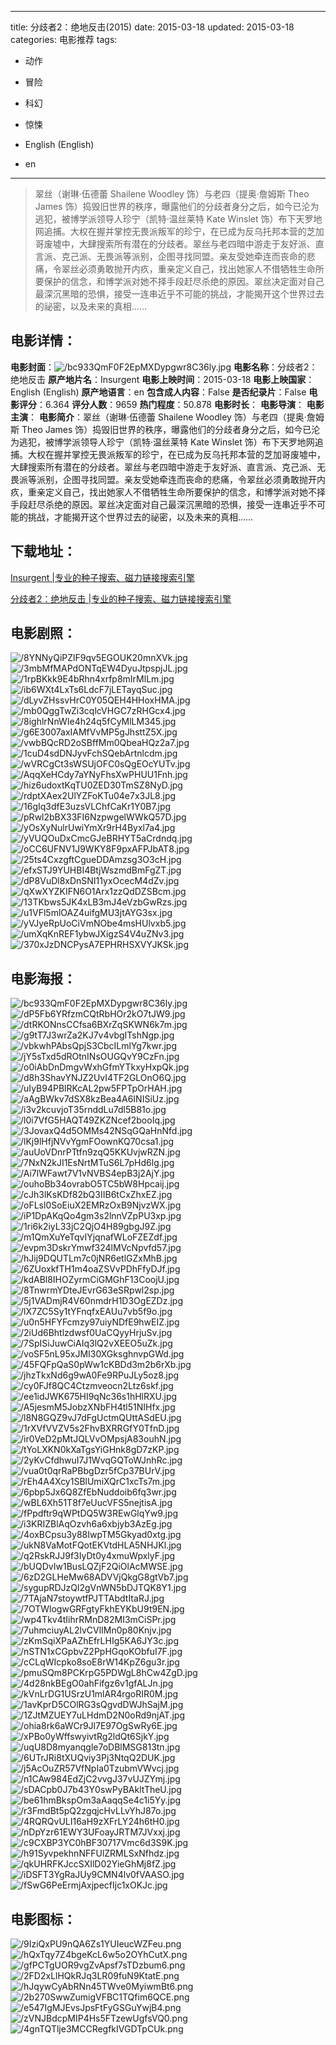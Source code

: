 
---
title: 分歧者2：绝地反击(2015)
date: 2015-03-18
updated: 2015-03-18
categories: 电影推荐
tags:
- 动作
- 冒险
- 科幻
- 惊悚

- English (English)
- en
---


> 翠丝（谢琳·伍德蕾 Shailene Woodley 饰）与老四（提奥·詹姆斯 Theo James 饰）捣毁旧世界的秩序，曝露他们的分歧者身分之后，如今已沦为逃犯，被博学派领导人珍宁（凯特·温丝莱特 Kate Winslet 饰）布下天罗地网追捕。大权在握并掌控无畏派叛军的珍宁，在已成为反乌托邦本营的芝加哥废墟中，大肆搜索所有潜在的分歧者。翠丝与老四暗中游走于友好派、直言派、克己派、无畏派等派别，企图寻找同盟。亲友受她牵连而丧命的悲痛，令翠丝必须勇敢抛开内疚，重亲定义自己，找出她家人不借牺牲生命所要保护的信念，和博学派对她不择手段赶尽杀绝的原因。翠丝决定面对自己最深沉黑暗的恐惧，接受一连串近乎不可能的挑战，才能揭开这个世界过去的祕密，以及未来的真相……

## **电影详情**：

**电影封面**：<img src="https://image.tmdb.org/t/p/w200/bc933QmF0F2EpMXDypgwr8C36ly.jpg" alt="/bc933QmF0F2EpMXDypgwr8C36ly.jpg" title="/bc933QmF0F2EpMXDypgwr8C36ly.jpg">
**电影名称**：分歧者2：绝地反击
**原产地片名**：Insurgent
**电影上映时间**：2015-03-18
**电影上映国家**：English (English)
**原产地语言**：en
**包含成人内容**：False
**是否纪录片**：False
**电影评分**：6.364
**评分人数**：9659
**热门程度**：50.878
**电影时长**：
**电影导演**：
**电影主演**：
**电影简介**：翠丝（谢琳·伍德蕾 Shailene Woodley 饰）与老四（提奥·詹姆斯 Theo James 饰）捣毁旧世界的秩序，曝露他们的分歧者身分之后，如今已沦为逃犯，被博学派领导人珍宁（凯特·温丝莱特 Kate Winslet 饰）布下天罗地网追捕。大权在握并掌控无畏派叛军的珍宁，在已成为反乌托邦本营的芝加哥废墟中，大肆搜索所有潜在的分歧者。翠丝与老四暗中游走于友好派、直言派、克己派、无畏派等派别，企图寻找同盟。亲友受她牵连而丧命的悲痛，令翠丝必须勇敢抛开内疚，重亲定义自己，找出她家人不借牺牲生命所要保护的信念，和博学派对她不择手段赶尽杀绝的原因。翠丝决定面对自己最深沉黑暗的恐惧，接受一连串近乎不可能的挑战，才能揭开这个世界过去的祕密，以及未来的真相……

## **下载地址**：
[Insurgent |专业的种子搜索、磁力链接搜索引擎](https://movie.amd794.com:2083/?search=Insurgent&ordering=&mode=match_phrase&page_size=10&page=1)

[分歧者2：绝地反击 |专业的种子搜索、磁力链接搜索引擎](https://movie.amd794.com:2083/?search=%E5%88%86%E6%AD%A7%E8%80%852%EF%BC%9A%E7%BB%9D%E5%9C%B0%E5%8F%8D%E5%87%BB&ordering=&mode=match_phrase&page_size=10&page=1)
 

## **电影剧照**：
<img src="https://image.tmdb.org/t/p/original/8YNNyQiPZlF9qv5EGOUK20mnXVk.jpg" alt="/8YNNyQiPZlF9qv5EGOUK20mnXVk.jpg" title="/8YNNyQiPZlF9qv5EGOUK20mnXVk.jpg"><img src="https://image.tmdb.org/t/p/original/3mbMfMAPdONTqEW4DyuJtpspjJL.jpg" alt="/3mbMfMAPdONTqEW4DyuJtpspjJL.jpg" title="/3mbMfMAPdONTqEW4DyuJtpspjJL.jpg"><img src="https://image.tmdb.org/t/p/original/1rpBKkk9E4bRhn4xrfp8mIrMlLm.jpg" alt="/1rpBKkk9E4bRhn4xrfp8mIrMlLm.jpg" title="/1rpBKkk9E4bRhn4xrfp8mIrMlLm.jpg"><img src="https://image.tmdb.org/t/p/original/ib6WXt4LxTs6LdcF7jLETayqSuc.jpg" alt="/ib6WXt4LxTs6LdcF7jLETayqSuc.jpg" title="/ib6WXt4LxTs6LdcF7jLETayqSuc.jpg"><img src="https://image.tmdb.org/t/p/original/dLyvZHssvHrC0Y05QEH4HHoxHMA.jpg" alt="/dLyvZHssvHrC0Y05QEH4HHoxHMA.jpg" title="/dLyvZHssvHrC0Y05QEH4HHoxHMA.jpg"><img src="https://image.tmdb.org/t/p/original/mb0QggTwZi3cqlcVHGC7zRHGcx4.jpg" alt="/mb0QggTwZi3cqlcVHGC7zRHGcx4.jpg" title="/mb0QggTwZi3cqlcVHGC7zRHGcx4.jpg"><img src="https://image.tmdb.org/t/p/original/8ighlrNnWIe4h24q5fCyMlLM345.jpg" alt="/8ighlrNnWIe4h24q5fCyMlLM345.jpg" title="/8ighlrNnWIe4h24q5fCyMlLM345.jpg"><img src="https://image.tmdb.org/t/p/original/g6E3007axIAMfVvMP5gJhsttZ5X.jpg" alt="/g6E3007axIAMfVvMP5gJhsttZ5X.jpg" title="/g6E3007axIAMfVvMP5gJhsttZ5X.jpg"><img src="https://image.tmdb.org/t/p/original/vwbBQcRD2oSBffMm0QbeaHQz2a7.jpg" alt="/vwbBQcRD2oSBffMm0QbeaHQz2a7.jpg" title="/vwbBQcRD2oSBffMm0QbeaHQz2a7.jpg"><img src="https://image.tmdb.org/t/p/original/1cuD4sdDNJyvFchSQebArtnlcdm.jpg" alt="/1cuD4sdDNJyvFchSQebArtnlcdm.jpg" title="/1cuD4sdDNJyvFchSQebArtnlcdm.jpg"><img src="https://image.tmdb.org/t/p/original/wVRCgCt3sWSUjOFC0sQgEOcYUTv.jpg" alt="/wVRCgCt3sWSUjOFC0sQgEOcYUTv.jpg" title="/wVRCgCt3sWSUjOFC0sQgEOcYUTv.jpg"><img src="https://image.tmdb.org/t/p/original/AqqXeHCdy7aYNyFhsXwPHUU1Fnh.jpg" alt="/AqqXeHCdy7aYNyFhsXwPHUU1Fnh.jpg" title="/AqqXeHCdy7aYNyFhsXwPHUU1Fnh.jpg"><img src="https://image.tmdb.org/t/p/original/hiz6udoxtKqTU0ZED30TmSZ8NyD.jpg" alt="/hiz6udoxtKqTU0ZED30TmSZ8NyD.jpg" title="/hiz6udoxtKqTU0ZED30TmSZ8NyD.jpg"><img src="https://image.tmdb.org/t/p/original/rdptXAex2UlYZFoKTu04e7x3JL8.jpg" alt="/rdptXAex2UlYZFoKTu04e7x3JL8.jpg" title="/rdptXAex2UlYZFoKTu04e7x3JL8.jpg"><img src="https://image.tmdb.org/t/p/original/16gIq3dfE3uzsVLChfCaKr1Y0B7.jpg" alt="/16gIq3dfE3uzsVLChfCaKr1Y0B7.jpg" title="/16gIq3dfE3uzsVLChfCaKr1Y0B7.jpg"><img src="https://image.tmdb.org/t/p/original/pRwl2bBX33FI6NzpwgelWWkQ57D.jpg" alt="/pRwl2bBX33FI6NzpwgelWWkQ57D.jpg" title="/pRwl2bBX33FI6NzpwgelWWkQ57D.jpg"><img src="https://image.tmdb.org/t/p/original/yOsXyNulrUwiYmXr9rH4Byxl7a4.jpg" alt="/yOsXyNulrUwiYmXr9rH4Byxl7a4.jpg" title="/yOsXyNulrUwiYmXr9rH4Byxl7a4.jpg"><img src="https://image.tmdb.org/t/p/original/yVUQOuDxCmcGJeBRHYT5aCrdndq.jpg" alt="/yVUQOuDxCmcGJeBRHYT5aCrdndq.jpg" title="/yVUQOuDxCmcGJeBRHYT5aCrdndq.jpg"><img src="https://image.tmdb.org/t/p/original/oCC6UFNV1J9WKY8F9pxAFPJbAT8.jpg" alt="/oCC6UFNV1J9WKY8F9pxAFPJbAT8.jpg" title="/oCC6UFNV1J9WKY8F9pxAFPJbAT8.jpg"><img src="https://image.tmdb.org/t/p/original/25ts4CxzgftCgueDDAmzsg3O3cH.jpg" alt="/25ts4CxzgftCgueDDAmzsg3O3cH.jpg" title="/25ts4CxzgftCgueDDAmzsg3O3cH.jpg"><img src="https://image.tmdb.org/t/p/original/efxSTJ9YUHBI4BtjWszmdBmFgZT.jpg" alt="/efxSTJ9YUHBI4BtjWszmdBmFgZT.jpg" title="/efxSTJ9YUHBI4BtjWszmdBmFgZT.jpg"><img src="https://image.tmdb.org/t/p/original/dP8VuDl8xDnSNI11yxOcecM4dZv.jpg" alt="/dP8VuDl8xDnSNI11yxOcecM4dZv.jpg" title="/dP8VuDl8xDnSNI11yxOcecM4dZv.jpg"><img src="https://image.tmdb.org/t/p/original/qXwXYZKIFN6O1Arx1zzQdDZSBcm.jpg" alt="/qXwXYZKIFN6O1Arx1zzQdDZSBcm.jpg" title="/qXwXYZKIFN6O1Arx1zzQdDZSBcm.jpg"><img src="https://image.tmdb.org/t/p/original/13TKbws5JK4xLB3mJ4eVzbGwRzs.jpg" alt="/13TKbws5JK4xLB3mJ4eVzbGwRzs.jpg" title="/13TKbws5JK4xLB3mJ4eVzbGwRzs.jpg"><img src="https://image.tmdb.org/t/p/original/u1VFl5mlOAZ4uifgMU3jtAYG3sx.jpg" alt="/u1VFl5mlOAZ4uifgMU3jtAYG3sx.jpg" title="/u1VFl5mlOAZ4uifgMU3jtAYG3sx.jpg"><img src="https://image.tmdb.org/t/p/original/yVJyeRpUoCiVmNObe4msHUlvxb5.jpg" alt="/yVJyeRpUoCiVmNObe4msHUlvxb5.jpg" title="/yVJyeRpUoCiVmNObe4msHUlvxb5.jpg"><img src="https://image.tmdb.org/t/p/original/umXqKnREF1ybwJXigzS4V4uZNv3.jpg" alt="/umXqKnREF1ybwJXigzS4V4uZNv3.jpg" title="/umXqKnREF1ybwJXigzS4V4uZNv3.jpg"><img src="https://image.tmdb.org/t/p/original/370xJzDNCPysA7EPHRHSXVYJKSk.jpg" alt="/370xJzDNCPysA7EPHRHSXVYJKSk.jpg" title="/370xJzDNCPysA7EPHRHSXVYJKSk.jpg">

## **电影海报**：
<img src="https://image.tmdb.org/t/p/original/bc933QmF0F2EpMXDypgwr8C36ly.jpg" alt="/bc933QmF0F2EpMXDypgwr8C36ly.jpg" title="/bc933QmF0F2EpMXDypgwr8C36ly.jpg"><img src="https://image.tmdb.org/t/p/original/dP5Fb6YRfzmCQtRbHOr2kO7tJW9.jpg" alt="/dP5Fb6YRfzmCQtRbHOr2kO7tJW9.jpg" title="/dP5Fb6YRfzmCQtRbHOr2kO7tJW9.jpg"><img src="https://image.tmdb.org/t/p/original/dtRKONnsCCfsa6BXrZqSKWN6k7m.jpg" alt="/dtRKONnsCCfsa6BXrZqSKWN6k7m.jpg" title="/dtRKONnsCCfsa6BXrZqSKWN6k7m.jpg"><img src="https://image.tmdb.org/t/p/original/g9tT7J3wrZa2KJ7v4vbgITshNgp.jpg" alt="/g9tT7J3wrZa2KJ7v4vbgITshNgp.jpg" title="/g9tT7J3wrZa2KJ7v4vbgITshNgp.jpg"><img src="https://image.tmdb.org/t/p/original/vbkwhPAbsQpjS3CbcILmlYg7kwr.jpg" alt="/vbkwhPAbsQpjS3CbcILmlYg7kwr.jpg" title="/vbkwhPAbsQpjS3CbcILmlYg7kwr.jpg"><img src="https://image.tmdb.org/t/p/original/jY5sTxd5dROtnINsOUGQvY9CzFn.jpg" alt="/jY5sTxd5dROtnINsOUGQvY9CzFn.jpg" title="/jY5sTxd5dROtnINsOUGQvY9CzFn.jpg"><img src="https://image.tmdb.org/t/p/original/o0iAbDnDmgvWxhGfmYTkxyHxpQk.jpg" alt="/o0iAbDnDmgvWxhGfmYTkxyHxpQk.jpg" title="/o0iAbDnDmgvWxhGfmYTkxyHxpQk.jpg"><img src="https://image.tmdb.org/t/p/original/d8h3ShavYNJZ2UvI4TF2GLOnO6Q.jpg" alt="/d8h3ShavYNJZ2UvI4TF2GLOnO6Q.jpg" title="/d8h3ShavYNJZ2UvI4TF2GLOnO6Q.jpg"><img src="https://image.tmdb.org/t/p/original/uIyB94PBlRKcAL2pw5FPTpOrHAH.jpg" alt="/uIyB94PBlRKcAL2pw5FPTpOrHAH.jpg" title="/uIyB94PBlRKcAL2pw5FPTpOrHAH.jpg"><img src="https://image.tmdb.org/t/p/original/aAgBWkv7dSX8kzBea4A6INISiUz.jpg" alt="/aAgBWkv7dSX8kzBea4A6INISiUz.jpg" title="/aAgBWkv7dSX8kzBea4A6INISiUz.jpg"><img src="https://image.tmdb.org/t/p/original/i3v2kcuvjoT35rnddLu7dl5B81o.jpg" alt="/i3v2kcuvjoT35rnddLu7dl5B81o.jpg" title="/i3v2kcuvjoT35rnddLu7dl5B81o.jpg"><img src="https://image.tmdb.org/t/p/original/l0i7VfG5HAQT49ZKZNcef2booIq.jpg" alt="/l0i7VfG5HAQT49ZKZNcef2booIq.jpg" title="/l0i7VfG5HAQT49ZKZNcef2booIq.jpg"><img src="https://image.tmdb.org/t/p/original/3JovaxQ4d5OMMs42NSqGQaHnNfd.jpg" alt="/3JovaxQ4d5OMMs42NSqGQaHnNfd.jpg" title="/3JovaxQ4d5OMMs42NSqGQaHnNfd.jpg"><img src="https://image.tmdb.org/t/p/original/lKj9lHfjNVvYgmFOownKQ70csa1.jpg" alt="/lKj9lHfjNVvYgmFOownKQ70csa1.jpg" title="/lKj9lHfjNVvYgmFOownKQ70csa1.jpg"><img src="https://image.tmdb.org/t/p/original/auUoVDnrPTtfn9zqQ5KKUvjwRZN.jpg" alt="/auUoVDnrPTtfn9zqQ5KKUvjwRZN.jpg" title="/auUoVDnrPTtfn9zqQ5KKUvjwRZN.jpg"><img src="https://image.tmdb.org/t/p/original/7NxN2kJI1EsNrtMTuS6L7pHd6lg.jpg" alt="/7NxN2kJI1EsNrtMTuS6L7pHd6lg.jpg" title="/7NxN2kJI1EsNrtMTuS6L7pHd6lg.jpg"><img src="https://image.tmdb.org/t/p/original/Ai7lWFawt7V1vNVBS4epB3j2AjY.jpg" alt="/Ai7lWFawt7V1vNVBS4epB3j2AjY.jpg" title="/Ai7lWFawt7V1vNVBS4epB3j2AjY.jpg"><img src="https://image.tmdb.org/t/p/original/ouhoBb34ovrabO5TC5bW8Hpcaij.jpg" alt="/ouhoBb34ovrabO5TC5bW8Hpcaij.jpg" title="/ouhoBb34ovrabO5TC5bW8Hpcaij.jpg"><img src="https://image.tmdb.org/t/p/original/cJh3lKsKDf82bQ3IIB6tCxZhxEZ.jpg" alt="/cJh3lKsKDf82bQ3IIB6tCxZhxEZ.jpg" title="/cJh3lKsKDf82bQ3IIB6tCxZhxEZ.jpg"><img src="https://image.tmdb.org/t/p/original/oFLsl0SoEiuX2EMRzOxB9NjvzWX.jpg" alt="/oFLsl0SoEiuX2EMRzOxB9NjvzWX.jpg" title="/oFLsl0SoEiuX2EMRzOxB9NjvzWX.jpg"><img src="https://image.tmdb.org/t/p/original/iP1DpAKqQo4gm3s2lnnVZpPU3xp.jpg" alt="/iP1DpAKqQo4gm3s2lnnVZpPU3xp.jpg" title="/iP1DpAKqQo4gm3s2lnnVZpPU3xp.jpg"><img src="https://image.tmdb.org/t/p/original/1ri6k2iyL33jC2QjO4H89gbgJ9Z.jpg" alt="/1ri6k2iyL33jC2QjO4H89gbgJ9Z.jpg" title="/1ri6k2iyL33jC2QjO4H89gbgJ9Z.jpg"><img src="https://image.tmdb.org/t/p/original/m1QmXuYeTqvIYjqnafWLoFZEZdf.jpg" alt="/m1QmXuYeTqvIYjqnafWLoFZEZdf.jpg" title="/m1QmXuYeTqvIYjqnafWLoFZEZdf.jpg"><img src="https://image.tmdb.org/t/p/original/evpm3DskrYmwf324lMVcNpvfd57.jpg" alt="/evpm3DskrYmwf324lMVcNpvfd57.jpg" title="/evpm3DskrYmwf324lMVcNpvfd57.jpg"><img src="https://image.tmdb.org/t/p/original/hJij9DQUTLm7c0jNR6etlGZxMhB.jpg" alt="/hJij9DQUTLm7c0jNR6etlGZxMhB.jpg" title="/hJij9DQUTLm7c0jNR6etlGZxMhB.jpg"><img src="https://image.tmdb.org/t/p/original/6ZUoxkfTH1m4oaZSVvPDhFfyDJf.jpg" alt="/6ZUoxkfTH1m4oaZSVvPDhFfyDJf.jpg" title="/6ZUoxkfTH1m4oaZSVvPDhFfyDJf.jpg"><img src="https://image.tmdb.org/t/p/original/kdABl8IHOZyrmCiGMGhF13CoojU.jpg" alt="/kdABl8IHOZyrmCiGMGhF13CoojU.jpg" title="/kdABl8IHOZyrmCiGMGhF13CoojU.jpg"><img src="https://image.tmdb.org/t/p/original/8TnwrmYDteJEvrG63eSRpwl2sp.jpg" alt="/8TnwrmYDteJEvrG63eSRpwl2sp.jpg" title="/8TnwrmYDteJEvrG63eSRpwl2sp.jpg"><img src="https://image.tmdb.org/t/p/original/5j1VADmjR4V60nmdrH1D3OgEZDz.jpg" alt="/5j1VADmjR4V60nmdrH1D3OgEZDz.jpg" title="/5j1VADmjR4V60nmdrH1D3OgEZDz.jpg"><img src="https://image.tmdb.org/t/p/original/lX7ZC5Sy1tYFnqfxEAUu7vb5f9o.jpg" alt="/lX7ZC5Sy1tYFnqfxEAUu7vb5f9o.jpg" title="/lX7ZC5Sy1tYFnqfxEAUu7vb5f9o.jpg"><img src="https://image.tmdb.org/t/p/original/u0n5HFYFcmzy97uiyNDfE9hwEIZ.jpg" alt="/u0n5HFYFcmzy97uiyNDfE9hwEIZ.jpg" title="/u0n5HFYFcmzy97uiyNDfE9hwEIZ.jpg"><img src="https://image.tmdb.org/t/p/original/2iUd6Bhtlzdwsf0UaCQyyHrjuSv.jpg" alt="/2iUd6Bhtlzdwsf0UaCQyyHrjuSv.jpg" title="/2iUd6Bhtlzdwsf0UaCQyyHrjuSv.jpg"><img src="https://image.tmdb.org/t/p/original/7SpISiJuwCiAIq3lQ2vXEEO5uZk.jpg" alt="/7SpISiJuwCiAIq3lQ2vXEEO5uZk.jpg" title="/7SpISiJuwCiAIq3lQ2vXEEO5uZk.jpg"><img src="https://image.tmdb.org/t/p/original/voSF5nL95xJMI30XGksghnvpGWd.jpg" alt="/voSF5nL95xJMI30XGksghnvpGWd.jpg" title="/voSF5nL95xJMI30XGksghnvpGWd.jpg"><img src="https://image.tmdb.org/t/p/original/45FQFpQaS0pWw1cKBDd3m2b6rXb.jpg" alt="/45FQFpQaS0pWw1cKBDd3m2b6rXb.jpg" title="/45FQFpQaS0pWw1cKBDd3m2b6rXb.jpg"><img src="https://image.tmdb.org/t/p/original/jhzTkxNd6g9wA0Fe9RPuJLy5oz8.jpg" alt="/jhzTkxNd6g9wA0Fe9RPuJLy5oz8.jpg" title="/jhzTkxNd6g9wA0Fe9RPuJLy5oz8.jpg"><img src="https://image.tmdb.org/t/p/original/cy0FJf8QC4Ctzmveocn2Ltz6skf.jpg" alt="/cy0FJf8QC4Ctzmveocn2Ltz6skf.jpg" title="/cy0FJf8QC4Ctzmveocn2Ltz6skf.jpg"><img src="https://image.tmdb.org/t/p/original/ee1idJWK675HI9qNc36s1hHlRXU.jpg" alt="/ee1idJWK675HI9qNc36s1hHlRXU.jpg" title="/ee1idJWK675HI9qNc36s1hHlRXU.jpg"><img src="https://image.tmdb.org/t/p/original/A5jesmM5JobzXNbFH4tl51NIHfx.jpg" alt="/A5jesmM5JobzXNbFH4tl51NIHfx.jpg" title="/A5jesmM5JobzXNbFH4tl51NIHfx.jpg"><img src="https://image.tmdb.org/t/p/original/l8N8GQZ9vJ7dFgUctmQUttASdEU.jpg" alt="/l8N8GQZ9vJ7dFgUctmQUttASdEU.jpg" title="/l8N8GQZ9vJ7dFgUctmQUttASdEU.jpg"><img src="https://image.tmdb.org/t/p/original/1rXVfVVZV5s2FhvBXRRGfY0TfnD.jpg" alt="/1rXVfVVZV5s2FhvBXRRGfY0TfnD.jpg" title="/1rXVfVVZV5s2FhvBXRRGfY0TfnD.jpg"><img src="https://image.tmdb.org/t/p/original/ir0VeD2pMtJQLVvOMpsjA83ouhN.jpg" alt="/ir0VeD2pMtJQLVvOMpsjA83ouhN.jpg" title="/ir0VeD2pMtJQLVvOMpsjA83ouhN.jpg"><img src="https://image.tmdb.org/t/p/original/tYoLXKN0kXaTgsYiGHnk8gD7zKP.jpg" alt="/tYoLXKN0kXaTgsYiGHnk8gD7zKP.jpg" title="/tYoLXKN0kXaTgsYiGHnk8gD7zKP.jpg"><img src="https://image.tmdb.org/t/p/original/2yKvCfdhwuI7J1WvqGQToWJnhRc.jpg" alt="/2yKvCfdhwuI7J1WvqGQToWJnhRc.jpg" title="/2yKvCfdhwuI7J1WvqGQToWJnhRc.jpg"><img src="https://image.tmdb.org/t/p/original/vua0t0qrRaPBbgDzr5fCp37BUrV.jpg" alt="/vua0t0qrRaPBbgDzr5fCp37BUrV.jpg" title="/vua0t0qrRaPBbgDzr5fCp37BUrV.jpg"><img src="https://image.tmdb.org/t/p/original/rEh4A4Xcy1SBlUmiXQrC1xcTs7m.jpg" alt="/rEh4A4Xcy1SBlUmiXQrC1xcTs7m.jpg" title="/rEh4A4Xcy1SBlUmiXQrC1xcTs7m.jpg"><img src="https://image.tmdb.org/t/p/original/6pbp5Jx6Q8ZfEbNuddoib6fq3wr.jpg" alt="/6pbp5Jx6Q8ZfEbNuddoib6fq3wr.jpg" title="/6pbp5Jx6Q8ZfEbNuddoib6fq3wr.jpg"><img src="https://image.tmdb.org/t/p/original/wBL6Xh51T8f7eUucVFS5nejtisA.jpg" alt="/wBL6Xh51T8f7eUucVFS5nejtisA.jpg" title="/wBL6Xh51T8f7eUucVFS5nejtisA.jpg"><img src="https://image.tmdb.org/t/p/original/fPpdftr9qWPtDQ5W3REwGlqYw9.jpg" alt="/fPpdftr9qWPtDQ5W3REwGlqYw9.jpg" title="/fPpdftr9qWPtDQ5W3REwGlqYw9.jpg"><img src="https://image.tmdb.org/t/p/original/i3KRIZBlAqOzvh6a6xbjyb3AzEg.jpg" alt="/i3KRIZBlAqOzvh6a6xbjyb3AzEg.jpg" title="/i3KRIZBlAqOzvh6a6xbjyb3AzEg.jpg"><img src="https://image.tmdb.org/t/p/original/4oxBCpsu3y88IwpTM5Gkyad0xtg.jpg" alt="/4oxBCpsu3y88IwpTM5Gkyad0xtg.jpg" title="/4oxBCpsu3y88IwpTM5Gkyad0xtg.jpg"><img src="https://image.tmdb.org/t/p/original/ukN8VaMotFQotEKVtdHLA5NHJKl.jpg" alt="/ukN8VaMotFQotEKVtdHLA5NHJKl.jpg" title="/ukN8VaMotFQotEKVtdHLA5NHJKl.jpg"><img src="https://image.tmdb.org/t/p/original/q2RskRJJ9f3IyDt0y4xmuWpxlyF.jpg" alt="/q2RskRJJ9f3IyDt0y4xmuWpxlyF.jpg" title="/q2RskRJJ9f3IyDt0y4xmuWpxlyF.jpg"><img src="https://image.tmdb.org/t/p/original/bUQDvIw1BusLQZjF2QiOlAcMWSE.jpg" alt="/bUQDvIw1BusLQZjF2QiOlAcMWSE.jpg" title="/bUQDvIw1BusLQZjF2QiOlAcMWSE.jpg"><img src="https://image.tmdb.org/t/p/original/6zD2GLHeMw68ADVVjQkgG8gtVb7.jpg" alt="/6zD2GLHeMw68ADVVjQkgG8gtVb7.jpg" title="/6zD2GLHeMw68ADVVjQkgG8gtVb7.jpg"><img src="https://image.tmdb.org/t/p/original/sygupRDJzQl2gVnWN5bDJTQK8Y1.jpg" alt="/sygupRDJzQl2gVnWN5bDJTQK8Y1.jpg" title="/sygupRDJzQl2gVnWN5bDJTQK8Y1.jpg"><img src="https://image.tmdb.org/t/p/original/7TAjaN7stoywtfPJTTAbdtItaRJ.jpg" alt="/7TAjaN7stoywtfPJTTAbdtItaRJ.jpg" title="/7TAjaN7stoywtfPJTTAbdtItaRJ.jpg"><img src="https://image.tmdb.org/t/p/original/7OTWlogwGRFgtyFkhEYKbU9t9EN.jpg" alt="/7OTWlogwGRFgtyFkhEYKbU9t9EN.jpg" title="/7OTWlogwGRFgtyFkhEYKbU9t9EN.jpg"><img src="https://image.tmdb.org/t/p/original/wp4Tkv4tIihrRMnD82MI3mCiSPr.jpg" alt="/wp4Tkv4tIihrRMnD82MI3mCiSPr.jpg" title="/wp4Tkv4tIihrRMnD82MI3mCiSPr.jpg"><img src="https://image.tmdb.org/t/p/original/7uhmciuyAL2lvCVlIMn0p80Knjv.jpg" alt="/7uhmciuyAL2lvCVlIMn0p80Knjv.jpg" title="/7uhmciuyAL2lvCVlIMn0p80Knjv.jpg"><img src="https://image.tmdb.org/t/p/original/zKmSqiXPaAZhEfrLHIg5KA6JY3c.jpg" alt="/zKmSqiXPaAZhEfrLHIg5KA6JY3c.jpg" title="/zKmSqiXPaAZhEfrLHIg5KA6JY3c.jpg"><img src="https://image.tmdb.org/t/p/original/nSTN1xCGpbvZ2PpHGqoKObfuI7F.jpg" alt="/nSTN1xCGpbvZ2PpHGqoKObfuI7F.jpg" title="/nSTN1xCGpbvZ2PpHGqoKObfuI7F.jpg"><img src="https://image.tmdb.org/t/p/original/cCLqWIcpko8soE8rW14KpZ6gu3r.jpg" alt="/cCLqWIcpko8soE8rW14KpZ6gu3r.jpg" title="/cCLqWIcpko8soE8rW14KpZ6gu3r.jpg"><img src="https://image.tmdb.org/t/p/original/pmuSQm8PCKrpG5PDWgL8hCw4ZgD.jpg" alt="/pmuSQm8PCKrpG5PDWgL8hCw4ZgD.jpg" title="/pmuSQm8PCKrpG5PDWgL8hCw4ZgD.jpg"><img src="https://image.tmdb.org/t/p/original/4d28nkBEgO0ahFifgz6v1gfALJn.jpg" alt="/4d28nkBEgO0ahFifgz6v1gfALJn.jpg" title="/4d28nkBEgO0ahFifgz6v1gfALJn.jpg"><img src="https://image.tmdb.org/t/p/original/kVnLrDG1USrzU1mlAR4rgoRIR0M.jpg" alt="/kVnLrDG1USrzU1mlAR4rgoRIR0M.jpg" title="/kVnLrDG1USrzU1mlAR4rgoRIR0M.jpg"><img src="https://image.tmdb.org/t/p/original/1avKprD5COlRG3sQgvdDWJhSajM.jpg" alt="/1avKprD5COlRG3sQgvdDWJhSajM.jpg" title="/1avKprD5COlRG3sQgvdDWJhSajM.jpg"><img src="https://image.tmdb.org/t/p/original/1ZJtMZUEY7uLHdmD2N0oRd9njAT.jpg" alt="/1ZJtMZUEY7uLHdmD2N0oRd9njAT.jpg" title="/1ZJtMZUEY7uLHdmD2N0oRd9njAT.jpg"><img src="https://image.tmdb.org/t/p/original/ohia8rk6aWCr9Jl7E97OgSwRy6E.jpg" alt="/ohia8rk6aWCr9Jl7E97OgSwRy6E.jpg" title="/ohia8rk6aWCr9Jl7E97OgSwRy6E.jpg"><img src="https://image.tmdb.org/t/p/original/xPBo0yWffswyivtRg2ldQt6SjkY.jpg" alt="/xPBo0yWffswyivtRg2ldQt6SjkY.jpg" title="/xPBo0yWffswyivtRg2ldQt6SjkY.jpg"><img src="https://image.tmdb.org/t/p/original/uqU8D8myanqgle7oDBlMSG813tn.jpg" alt="/uqU8D8myanqgle7oDBlMSG813tn.jpg" title="/uqU8D8myanqgle7oDBlMSG813tn.jpg"><img src="https://image.tmdb.org/t/p/original/6UTrJRi8tXUQviy3Pj3NtqQ2DUK.jpg" alt="/6UTrJRi8tXUQviy3Pj3NtqQ2DUK.jpg" title="/6UTrJRi8tXUQviy3Pj3NtqQ2DUK.jpg"><img src="https://image.tmdb.org/t/p/original/j5AcOuZR57VfNpIa0TzubmVWvcj.jpg" alt="/j5AcOuZR57VfNpIa0TzubmVWvcj.jpg" title="/j5AcOuZR57VfNpIa0TzubmVWvcj.jpg"><img src="https://image.tmdb.org/t/p/original/n1CAw984EdZjC2vvgJ37vUJZYmj.jpg" alt="/n1CAw984EdZjC2vvgJ37vUJZYmj.jpg" title="/n1CAw984EdZjC2vvgJ37vUJZYmj.jpg"><img src="https://image.tmdb.org/t/p/original/sDACpb0J7b43Y0swPyBAkltTheU.jpg" alt="/sDACpb0J7b43Y0swPyBAkltTheU.jpg" title="/sDACpb0J7b43Y0swPyBAkltTheU.jpg"><img src="https://image.tmdb.org/t/p/original/be61hmBkspOm3aAaqqSe4c1i5Yy.jpg" alt="/be61hmBkspOm3aAaqqSe4c1i5Yy.jpg" title="/be61hmBkspOm3aAaqqSe4c1i5Yy.jpg"><img src="https://image.tmdb.org/t/p/original/r3FmdBt5pQ2zgqjcHvLLvYhJ87o.jpg" alt="/r3FmdBt5pQ2zgqjcHvLLvYhJ87o.jpg" title="/r3FmdBt5pQ2zgqjcHvLLvYhJ87o.jpg"><img src="https://image.tmdb.org/t/p/original/4RQRQvULI16aH9zXFrLY24h6tH0.jpg" alt="/4RQRQvULI16aH9zXFrLY24h6tH0.jpg" title="/4RQRQvULI16aH9zXFrLY24h6tH0.jpg"><img src="https://image.tmdb.org/t/p/original/nDpYzr61EWY3UFoayJRTM7JVxxj.jpg" alt="/nDpYzr61EWY3UFoayJRTM7JVxxj.jpg" title="/nDpYzr61EWY3UFoayJRTM7JVxxj.jpg"><img src="https://image.tmdb.org/t/p/original/c9CXBP3YC0hBF30717Vmc6d3S9K.jpg" alt="/c9CXBP3YC0hBF30717Vmc6d3S9K.jpg" title="/c9CXBP3YC0hBF30717Vmc6d3S9K.jpg"><img src="https://image.tmdb.org/t/p/original/h91SyvpekhnNFFUlZRMLSxNfhdz.jpg" alt="/h91SyvpekhnNFFUlZRMLSxNfhdz.jpg" title="/h91SyvpekhnNFFUlZRMLSxNfhdz.jpg"><img src="https://image.tmdb.org/t/p/original/qkUHRFKJccSXIlD02YieGhMj8fZ.jpg" alt="/qkUHRFKJccSXIlD02YieGhMj8fZ.jpg" title="/qkUHRFKJccSXIlD02YieGhMj8fZ.jpg"><img src="https://image.tmdb.org/t/p/original/iDSFT3YgRaJUy9CMN4lv0fVAASO.jpg" alt="/iDSFT3YgRaJUy9CMN4lv0fVAASO.jpg" title="/iDSFT3YgRaJUy9CMN4lv0fVAASO.jpg"><img src="https://image.tmdb.org/t/p/original/fSwG6PeErmjAxjpecfIjc1xOKJc.jpg" alt="/fSwG6PeErmjAxjpecfIjc1xOKJc.jpg" title="/fSwG6PeErmjAxjpecfIjc1xOKJc.jpg">

## **电影图标**：
<img src="https://image.tmdb.org/t/p/original/9IziQxPU9nQA6Zs1YUIeucWZFeu.png" alt="/9IziQxPU9nQA6Zs1YUIeucWZFeu.png" title="/9IziQxPU9nQA6Zs1YUIeucWZFeu.png"><img src="https://image.tmdb.org/t/p/original/hQxTqy7Z4bgeKcL6w5o2OYhCutX.png" alt="/hQxTqy7Z4bgeKcL6w5o2OYhCutX.png" title="/hQxTqy7Z4bgeKcL6w5o2OYhCutX.png"><img src="https://image.tmdb.org/t/p/original/gfPCTgUOR9vgZvApsf7sTDzbum6.png" alt="/gfPCTgUOR9vgZvApsf7sTDzbum6.png" title="/gfPCTgUOR9vgZvApsf7sTDzbum6.png"><img src="https://image.tmdb.org/t/p/original/2FD2xLlHQkRJq3LR09fuN9KtatE.png" alt="/2FD2xLlHQkRJq3LR09fuN9KtatE.png" title="/2FD2xLlHQkRJq3LR09fuN9KtatE.png"><img src="https://image.tmdb.org/t/p/original/hJqywCyAbRNn45TWve0MyiwmBt6.png" alt="/hJqywCyAbRNn45TWve0MyiwmBt6.png" title="/hJqywCyAbRNn45TWve0MyiwmBt6.png"><img src="https://image.tmdb.org/t/p/original/2b270SwwZumigVFBC1TQfim6QCE.png" alt="/2b270SwwZumigVFBC1TQfim6QCE.png" title="/2b270SwwZumigVFBC1TQfim6QCE.png"><img src="https://image.tmdb.org/t/p/original/e547IgMJEvsJpsFtFyGSGuYwjB4.png" alt="/e547IgMJEvsJpsFtFyGSGuYwjB4.png" title="/e547IgMJEvsJpsFtFyGSGuYwjB4.png"><img src="https://image.tmdb.org/t/p/original/zVNJBdcpMIP4Hs5FTzewUgfsVQ0.png" alt="/zVNJBdcpMIP4Hs5FTzewUgfsVQ0.png" title="/zVNJBdcpMIP4Hs5FTzewUgfsVQ0.png"><img src="https://image.tmdb.org/t/p/original/4gnTQTlje3MCCRegfkIVGDTpCUk.png" alt="/4gnTQTlje3MCCRegfkIVGDTpCUk.png" title="/4gnTQTlje3MCCRegfkIVGDTpCUk.png">
